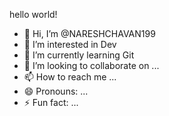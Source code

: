 hello world!


- 👋 Hi, I’m @NARESHCHAVAN199
- 👀 I’m interested in Dev
- 🌱 I’m currently learning Git
- 💞️ I’m looking to collaborate on ...
- 📫 How to reach me ...
- 😄 Pronouns: ...
- ⚡ Fun fact: ...
